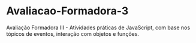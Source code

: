 # Avaliacao-Formadora-3
Avaliação Formadora III - Atividades práticas de JavaScript, com base nos tópicos de eventos, interação com objetos e funções.
